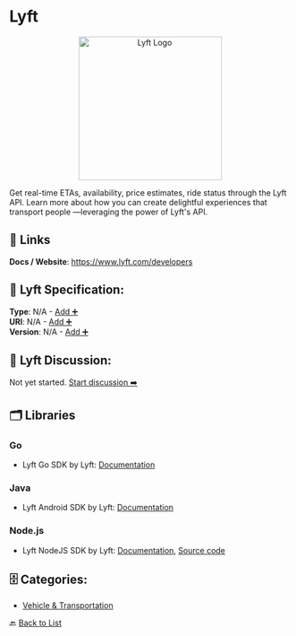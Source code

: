 # Lyft
<p align="center">
    <img width="256" src="https://raw.githubusercontent.com/apis-list/apis-list/main/apis/lyft/logo_256x256.png" alt="Lyft Logo"/>
</p>
Get real-time ETAs, availability, price estimates, ride status through the Lyft API. Learn more about how you can create delightful experiences that transport people —leveraging the power of Lyft's API.

##  🔗 Links
**Docs / Website**: https://www.lyft.com/developers

## 🧬 Lyft Specification:
**Type**: N/A - [Add ➕](https://github.com/apis-list/apis-list/edit/main/apis.yaml#L11695)  
**URI**: N/A - [Add ➕](https://github.com/apis-list/apis-list/edit/main/apis.yaml#L11695)  
**Version**: N/A - [Add ➕](https://github.com/apis-list/apis-list/edit/main/apis.yaml#L11695)

## 💬 Lyft Discussion:
Not yet started. [Start discussion ➡️](https://github.com/apis-list/apis-list/discussions/new)

## 🗂️ Libraries
### Go
- Lyft Go SDK by Lyft: [Documentation](https://github.com/lyft/lyft-go-sdk)
### Java
- Lyft Android SDK by Lyft: [Documentation](https://github.com/lyft/lyft-android-sdk)
### Node.js
- Lyft NodeJS SDK by Lyft: [Documentation](https://www.npmjs.com/package/lyft-api), [Source code](https://www.npmjs.com/package/lyft-api)


## 🗄️ Categories:
- [Vehicle & Transportation](https://github.com/apis-list/apis-list#vehicle--transportation-)

🔙  [Back to List](https://github.com/apis-list/apis-list)
